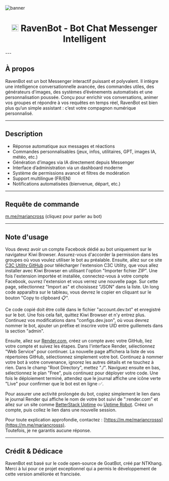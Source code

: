 <img src="https://i.ibb.co/Jwtyz83V/image.jpg" alt="banner">  
<h1 align="center"><img src="https://i.ibb.co/LzQWN8Tk/image.jpg" width="22px"> RavenBot - Bot Chat Messenger Intelligent</h1>  
---

## À propos

RavenBot est un bot Messenger interactif puissant et polyvalent. Il intègre une intelligence conversationnelle avancée, des commandes utiles, des générateurs d'images, des systèmes d’événements automatisés et une personnalisation poussée. Conçu pour enrichir vos conversations, animer vos groupes et répondre à vos requêtes en temps réel, RavenBot est bien plus qu’un simple assistant : c’est votre compagnon numérique personnalisé.

---

## Description

- Réponse automatique aux messages et réactions
- Commandes personnalisables (jeux, infos, utilitaires, GPT, images IA, météo, etc.)
- Génération d’images via IA directement depuis Messenger
- Interface d’administration via un dashboard moderne
- Système de permissions avancé et filtres de modération
- Support multilingue (FR/EN)
- Notifications automatisées (bienvenue, départ, etc.)

---

## Requête de commande

[m.me/mariancross](m.me/mariancrosss) (cliquez pour parler au bot)

---

## Note d'usage

Vous devez avoir un compte Facebook dédié au bot uniquement sur le navigateur Kiwi Browser. Assurez-vous d'accorder la permission dans les groupes où vous voulez utiliser le bot au préalable. Ensuite, allez sur ce site [C3C Utility GitHub](https://github.com/c3cbot/c3c-ufc-utility) pour télécharger l'extension C3C Utility, que vous allez installer avec Kiwi Browser en utilisant l'option "Importer fichier ZIP". Une fois l'extension importée et installée, connectez-vous à votre compte Facebook, ouvrez l'extension et vous verrez une nouvelle page. Sur cette page, sélectionnez "Import as" et choisissez "JSON" dans la liste. Un long code apparaîtra sur le tableau, vous devrez le copier en cliquant sur le bouton "Copy to clipboard 📋".

Ce code copié doit être collé dans le fichier "account.dev.txt" et enregistré sur le bot. Une fois cela fait, quittez Kiwi Browser et n'y entrez plus. Continuez vos modifications dans "configs.dev.json", où vous devrez nommer le bot, ajouter un préfixe et inscrire votre UID entre guillemets dans la section "admin".

Ensuite, allez sur [Render.com](https://render.com), créez un compte avec votre GitHub, liez votre compte et suivez les étapes. Dans l'interface Render, sélectionnez "Web Service" pour continuer. La nouvelle page affichera la liste de vos répertoires GitHub, sélectionnez simplement votre bot. Continuez à nommer votre bot à votre convenance, ignorez les autres détails et ne touchez à rien. Dans le champ "Root Directory", mettez "./". Naviguez ensuite en bas, sélectionnez le plan "Free", puis continuez pour déployer votre code. Une fois le déploiement terminé, attendez que le journal affiche une icône verte "Live" pour confirmer que le bot est en ligne ✅.

Pour assurer une activité prolongée du bot, copiez simplement le lien dans le journal Render qui affiche le nom de votre bot suivi de ":render.com" et allez sur un site comme [BetterStack Uptime](https://betterstack.com) ou [Uptime Robot](https://uptimerobot.com). Créez un compte, puis collez le lien dans une nouvelle session.

Pour toute explication approfondie, contactez : [https://m.me/mariancrosss](https://m.me/mariancrosss).  
Toutefois, je ne garantis aucune réponse.

---

## Crédit & Dédicace

RavenBot est basé sur le code open-source de GoatBot, créé par NTKhang. Merci à lui pour ce projet exceptionnel qui a permis le développement de cette version améliorée et francisée.
